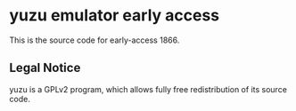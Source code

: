 yuzu emulator early access
=============

This is the source code for early-access 1866.

## Legal Notice

yuzu is a GPLv2 program, which allows fully free redistribution of its source code.